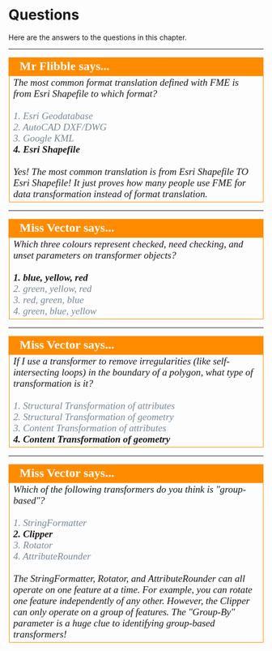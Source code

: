 # Questions #

Here are the answers to the questions in this chapter.

---

<!--Person X Says Section-->

<table style="border-spacing: 0px">
<tr>
<td style="vertical-align:middle;background-color:darkorange;border: 2px solid darkorange">
<i class="fa fa-quote-left fa-lg fa-pull-left fa-fw" style="color:white;padding-right: 12px;vertical-align:text-top"></i>
<span style="color:white;font-size:x-large;font-weight: bold;font-family:serif">Mr Flibble says...</span>
</td>
</tr>

<tr>
<td style="border: 1px solid darkorange">
<span style="font-family:serif; font-style:italic; font-size:larger">
The most common format translation defined with FME is from Esri Shapefile to which format?
<br><br><span style="color:lightslategrey">1. Esri Geodatabase</span>
<br><span style="color:lightslategrey">2. AutoCAD DXF/DWG</span>
<br><span style="color:lightslategrey">3. Google KML</span>
<br><span style="font-weight:bold">4. Esri Shapefile</span>
<br><br>Yes! The most common translation is from Esri Shapefile TO Esri Shapefile! It just proves how many people use FME for data transformation instead of format translation.
</span>
</td>
</tr>
</table>


---

<!--Person X Says Section-->

<table style="border-spacing: 0px">
<tr>
<td style="vertical-align:middle;background-color:darkorange;border: 2px solid darkorange">
<i class="fa fa-quote-left fa-lg fa-pull-left fa-fw" style="color:white;padding-right: 12px;vertical-align:text-top"></i>
<span style="color:white;font-size:x-large;font-weight: bold;font-family:serif">Miss Vector says...</span>
</td>
</tr>

<tr>
<td style="border: 1px solid darkorange">
<span style="font-family:serif; font-style:italic; font-size:larger">
Which three colours represent checked, need checking, and unset parameters on transformer objects?
<br><br><span style="font-weight:bold">1. blue, yellow, red</span>
<br><span style="color:lightslategrey">2. green, yellow, red</span>
<br><span style="color:lightslategrey">3. red, green, blue</span>
<br><span style="color:lightslategrey">4. green, blue, yellow</span>
</span>
</td>
</tr>
</table>


---

<!--Person X Says Section-->

<table style="border-spacing: 0px">
<tr>
<td style="vertical-align:middle;background-color:darkorange;border: 2px solid darkorange">
<i class="fa fa-quote-left fa-lg fa-pull-left fa-fw" style="color:white;padding-right: 12px;vertical-align:text-top"></i>
<span style="color:white;font-size:x-large;font-weight: bold;font-family:serif">Miss Vector says...</span>
</td>
</tr>

<tr>
<td style="border: 1px solid darkorange">
<span style="font-family:serif; font-style:italic; font-size:larger">
If I use a transformer to remove irregularities (like self-intersecting loops) in the boundary of a polygon, what type of transformation is it? 
<br><br><span style="color:lightslategrey">1. Structural Transformation of attributes</span>
<br><span style="color:lightslategrey">2. Structural Transformation of geometry</span>
<br><span style="color:lightslategrey">3. Content Transformation of attributes</span>
<br><span style="font-weight:bold">4. Content Transformation of geometry</span>
</span>
</td>
</tr>
</table>

---

<!--Person X Says Section-->

<table style="border-spacing: 0px">
<tr>
<td style="vertical-align:middle;background-color:darkorange;border: 2px solid darkorange">
<i class="fa fa-quote-left fa-lg fa-pull-left fa-fw" style="color:white;padding-right: 12px;vertical-align:text-top"></i>
<span style="color:white;font-size:x-large;font-weight: bold;font-family:serif">Miss Vector says...</span>
</td>
</tr>

<tr>
<td style="border: 1px solid darkorange">
<span style="font-family:serif; font-style:italic; font-size:larger">
Which of the following transformers do you think is "group-based"?
<br><br><span style="color:lightslategrey">1. StringFormatter</span>
<br><span style="font-weight:bold">2. Clipper</span>
<br><span style="color:lightslategrey">3. Rotator</span>
<br><span style="color:lightslategrey">4. AttributeRounder</span>
<br><br>The StringFormatter, Rotator, and AttributeRounder can all operate on one feature at a time. For example, you can rotate one feature independently of any other. However, the Clipper can only operate on a group of features. The "Group-By" parameter is a huge clue to identifying group-based transformers!
</span>
</td>
</tr>
</table>


